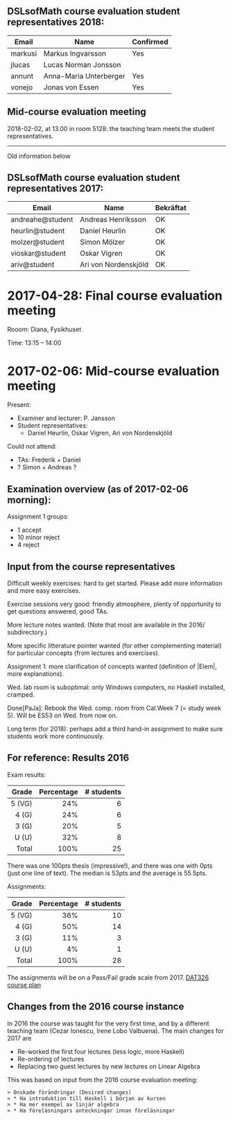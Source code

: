 ## DSLsofMath course evaluation student representatives 2018:

| Email            | Name                    | Confirmed
| ---------------- | ----------------------- | ---
| markusi          | Markus Ingvarsson       | Yes
| jlucas           | Lucas Norman Jonsson    |
| annunt           | Anna-Maria Unterberger  | Yes
| vonejo           | Jonas von Essen         | Yes


## Mid-course evaluation meeting

2018-02-02, at 13.00 in room 5128: the teaching team meets the student
representatives.

----
Old information below

## DSLsofMath course evaluation student representatives 2017:

| Email            | Name                   | Bekräftat
| ---------------- | ---------------------- | ---
| andreahe@student |  Andreas Henriksson    | OK
| heurlin@student  |  Daniel Heurlin        | OK
| molzer@student   |  Simon Mölzer          | OK
| vioskar@student  |  Oskar Vigren          | OK
| ariv@student     |  Ari von Nordenskjöld  | OK


# 2017-04-28: Final course evaluation meeting

Rooom: Diana, Fysikhuset

Time: 13:15 – 14:00



# 2017-02-06: Mid-course evaluation meeting

Present:
* Examiner and lecturer: P. Jansson
* Student representatives:
    * Daniel Heurlin, Oskar Vigren, Ari von Nordenskjöld

Could not attend:
* TAs: Frederik + Daniel
* ? Simon + Andreas ?

## Examination overview (as of 2017-02-06 morning):

Assignment 1 groups:
* 1 accept
* 10 minor reject
* 4 reject

## Input from the course representatives

Difficult weekly exercises: hard to get started. Please add more
information and more easy exercises.

Exercise sessions very good: friendly atmosphere, plenty of
opportunity to get questions answered, good TAs.

More lecture notes wanted. (Note that most are available in the 2016/
subdirectory.)

More specific litterature pointer wanted (for other complementing
material) for particular concepts (from lectures and exercises).

Assignment 1: more clarification of concepts wanted (definition of
|Elem|, more explanations).

Wed. lab room is suboptimal: only Windows computers, no Haskell
installed, cramped.

Done[PaJa]: Rebook the Wed. comp. room from Cal.Week 7 (= study week 5). Will be ES53 on Wed. from now on.

Long term (for 2018): perhaps add a third hand-in assignment to make
sure students work more continuously.

## For reference: Results 2016

Exam results:

| Grade    | Percentage | # students |
| --------:| ----------:| ----------:|
|  5 (VG)  |        24% |          6 |
|  4 (G)   |        24% |          6 |
|  3 (G)   |        20% |          5 |
|  U (U)   |        32% |          8 |
| Total    |       100% |         25 |

There was one 100pts thesis (impressive!), and there was one with 0pts
(just one line of text). The median is 53pts and the average
is 55.5pts.

Assignments:

| Grade    | Percentage | # students |
| --------:| ----------:| ----------:|
| 5  (VG)  |       36%  |         10 |
| 4  (G)   |       50%  |         14 |
| 3  (G)   |       11%  |          3 |
| U  (U)   |        4%  |          1 |
| Total    |      100%  |         28 |

The assignments will be on a Pass/Fail grade scale from 2017.
[DAT326 course plan](https://www.student.chalmers.se/sp/course?course_id=24230)

## Changes from the 2016 course instance

In 2016 the course was taught for the very first time, and by a
different teaching team (Cezar Ionescu, Irene Lobo Valbuena). The main
changes for 2017 are

* Re-worked the first four lectures (less logic, more Haskell)
* Re-ordering of lectures
* Replacing two guest lectures by new lectures on Linear Algebra

This was based on input from the 2016 course evaluation meeting:

    > Önskade förändringar (Desired changes)
    > * Ha introduktion till Haskell i början av kursen
    > * Ha mer exempel av linjär algebra
    > * Ha föreläsningars anteckningar innan föreläsningar
